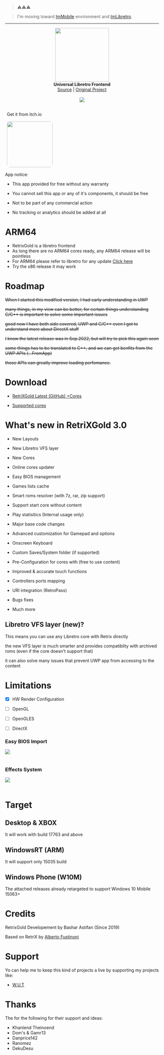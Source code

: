 > ⚠️⚠️⚠️

> I'm moving toward [ImMobile](https://github.com/basharast/ImMobile) environment and [ImLibretro](https://github.com/basharast/ImLibretro).<br/>

---

<p align="center">
  <img src="assets/logo.png" width="176"><br>
  <b>Universal Libretro Frontend</b><br>
  <a href="./src">Source</a> |
  <a href="https://github.com/Aftnet/RetriX">Original Project</a> 
  <br><br>
  <img src="assets/screen.jpg"><br><br>
</p>

<p style="padding: 0px;margin-left: 6px;">Get it from itch.io</p>
<a href="https://basharast.itch.io/retrixgold">
<img src="assets/itchio.png" style="width: 150px;margin-left: 5px;border-radius: 10px;border: 1px white solid;">
</a>


App notice:

- This app provided for free without any warranty

- You cannot sell this app or any of it's components, it should be free

- Not to be part of any commercial action

- No tracking or analytics should be added at all


# ARM64
- RetrixGold is a libretro frontend
- As long there are no ARM64 cores ready, any ARM64 release will be pointless
- For ARM64 please refer to libretro for any update [Click here](https://retroarch.com/?page=platforms)
- Try the x86 release it may work

# Roadmap
~~When I started this modified version, I had early understanding in UWP~~

~~many things, in my view can be better, for certain things understanding C/C++ is important to solve some important issues~~

~~good now I have both side covered, UWP and C/C++ even I got to understand more about DirectX stuff~~

~~I know the latest release was in Sep.2022, but will try to pick this again soon~~

~~some things has to be translated to C++, and we can get benfits from the UWP APIs (...FromApp)~~

~~those APIs can greatly improve loading perfomance.~~

# Download

- <a href="https://github.com/basharast/RetrixGold/releases/latest">RetriXGold Latest (GitHub) +Cores</a>

- <a href="http://retrix.astifan.online/cores.html">Supported cores</a>


# What's new in RetriXGold 3.0

- New Layouts

- New Libretro VFS layer

- New Cores

- Online cores updater

- Easy BIOS management

- Games lists cache

- Smart roms resolver (with 7z, rar, zip support)

- Support start core without content

- Play statisitics (Internal usage only)

- Major base code changes

- Advanced customization for Gamepad and options

- Onscreen Keyboard

- Custom Saves/System folder (if supported)

- Pre-Configuration for cores with (free to use content)

- Improved & accurate touch functions

- Controllers ports mapping

- URI integration (RetroPass)

- Bugs fixes

- Much more


## Libretro VFS layer (new)?

This means you can use any Libretro core with Retrix directly

the new VFS layer is much smarter and provides compatiblity with archived roms (even if the core doesn't support that)

it can also solve many issues that prevent UWP app from accessing to the content


# Limitations

- [x] HW Render Configuration
- [ ] OpenGL
- [ ] OpenGLES
- [ ] DirectX


### Easy BIOS Import
<img src="assets/EasyBIOS.gif"><br><br>


### Effects System
<img src="assets/Effects.gif"><br><br>


# Target

## Desktop & XBOX

It will work with build 17763 and above

## WindowsRT (ARM)

It will support only 15035 build

## Windows Phone (W10M)

The attached releases already retargeted to support Windows 10 Mobile 15063+

# Credits

RetrixGold Developement by Bashar Astifan (Since 2019)

Based on RetriX by <a href="https://github.com/albertofustinoni">Alberto Fustinoni</a> 


# Support

Yo can help me to keep this kind of projects a live by supporting my projects like:

- <a href="https://github.com/basharast/wut">W.U.T</a>

# Thanks

The for the following for their support and ideas:

- Khanlend Theinoend
- Dom's & Gamr13
- Danprice142 
- Ranomez
- DekuDesu
